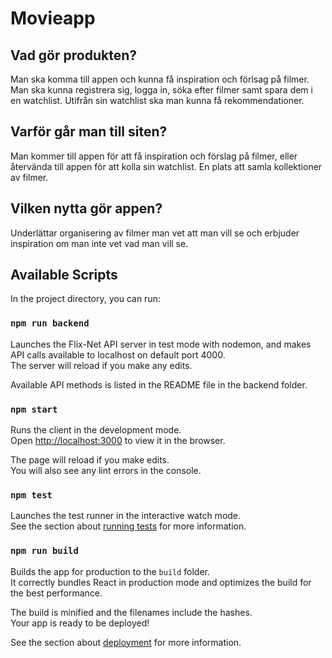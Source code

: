 # Movieapp


## Vad gör produkten?
Man ska komma till appen och kunna få inspiration och förlsag på filmer. Man ska kunna registrera sig, logga in, söka efter filmer samt spara dem i en watchlist. Utifrån sin watchlist ska man kunna få rekommendationer. 

## Varför går man till siten?
Man kommer till appen för att få inspiration och förslag på filmer, eller återvända till appen för att kolla sin watchlist. En plats att samla kollektioner av filmer. 

## Vilken nytta gör appen?
Underlättar organisering av filmer man vet att man vill se och erbjuder inspiration om man inte vet vad man vill se.



## Available Scripts

In the project directory, you can run:

### `npm run backend`

Launches the Flix-Net API server in test mode with nodemon, and makes API calls available to localhost on default port 4000. <br />
The server will reload if you make any edits. <br />

Available API methods is listed in the README file in the backend folder.

### `npm start`

Runs the client in the development mode.<br />
Open [http://localhost:3000](http://localhost:3000) to view it in the browser.

The page will reload if you make edits.<br />
You will also see any lint errors in the console.

### `npm test`

Launches the test runner in the interactive watch mode.<br />
See the section about [running tests](https://facebook.github.io/create-react-app/docs/running-tests) for more information.

### `npm run build`

Builds the app for production to the `build` folder.<br />
It correctly bundles React in production mode and optimizes the build for the best performance.

The build is minified and the filenames include the hashes.<br />
Your app is ready to be deployed!

See the section about [deployment](https://facebook.github.io/create-react-app/docs/deployment) for more information.


